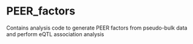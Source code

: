 # PEER_factors
Contains analysis code to generate PEER factors from pseudo-bulk data and perform eQTL association analysis
